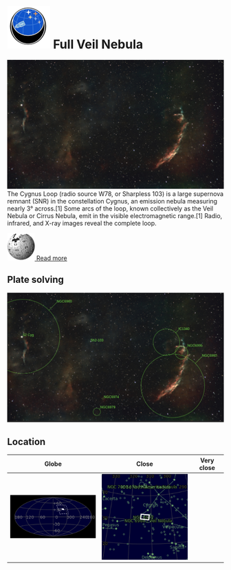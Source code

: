 # ![](../Imaging//Common/pyl-tiny.png) Full Veil Nebula
![IMG](../Imaging//Original/Full_Veil_Nebula.jpg)
The Cygnus Loop (radio source W78, or Sharpless 103) is a large supernova remnant (SNR) in the constellation Cygnus, an emission nebula measuring nearly 3° across.[1] Some arcs of the loop, known collectively as the Veil Nebula or Cirrus Nebula, emit in the visible electromagnetic range.[1] Radio, infrared, and X-ray images reveal the complete loop.

[![](../Imaging/Common/Wikipedia.png) Read more](https://en.wikipedia.org/wiki/Cygnus_Loop)


## Plate solving
![IMG](../Imaging//Annotated/Full_Veil_Nebula_Annotated.jpg)

## Location 

| Globe | Close | Very close |
| ----- | ----- | ----- |
|![IMG](../Imaging//Annotated/Full_Veil_Nebula_Globe.jpg) |![IMG](../Imaging//Annotated/Full_Veil_Nebula_Close.jpg) |